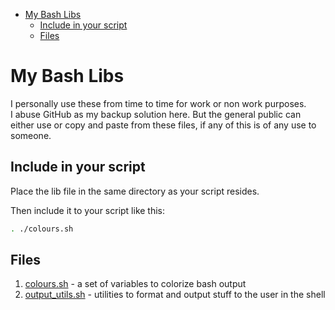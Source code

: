 
- [My Bash Libs](#my-bash-libs)
  - [Include in your script](#include-in-your-script)
  - [Files](#files)

# My Bash Libs

I personally use these from time to time for work or non work purposes.  
I abuse GitHub as my backup solution here. But the general public can either use or copy and paste from these files, if any of this is of any use to someone.

## Include in your script

Place the lib file in the same directory as your script resides.

Then include it to your script like this:

```sh
. ./colours.sh
```

## Files

1. [colours.sh](colours.sh) - a set of variables to colorize bash output
1. [output_utils.sh](output_utils.sh) - utilities to format and output stuff to the user in the shell